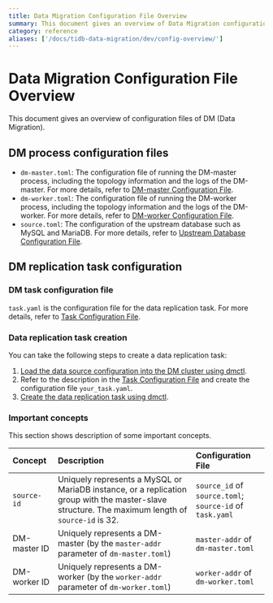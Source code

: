 ```yaml
---
title: Data Migration Configuration File Overview
summary: This document gives an overview of Data Migration configuration files.
category: reference
aliases: ['/docs/tidb-data-migration/dev/config-overview/']
---
```


# Data Migration Configuration File Overview

This document gives an overview of configuration files of DM (Data Migration).

## DM process configuration files

- `dm-master.toml`: The configuration file of running the DM-master process, including the topology information and the logs of the DM-master. For more details, refer to [DM-master Configuration File](dm-master-configuration-file.md).
- `dm-worker.toml`: The configuration file of running the DM-worker process, including the topology information and the logs of the DM-worker. For more details, refer to [DM-worker Configuration File](dm-worker-configuration-file.md).
- `source.toml`: The configuration of the upstream database such as MySQL and MariaDB. For more details, refer to [Upstream Database Configuration File](source-configuration-file.md).

## DM replication task configuration

### DM task configuration file

`task.yaml` is the configuration file for the data replication task. For more details, refer to [Task Configuration File](task-configuration-file.md).

### Data replication task creation

You can take the following steps to create a data replication task:

1. [Load the data source configuration into the DM cluster using dmctl](en/manage-source.md#load-the-data-source-configurations).
2. Refer to the description in the [Task Configuration File](task-configuration-file.md) and create the configuration file `your_task.yaml`.
3. [Create the data replication task using dmctl](create-task.md).

### Important concepts

This section shows description of some important concepts.

| Concept  | Description  | Configuration File  |
| :------ | :--------- | :------------- |
| `source-id`  | Uniquely represents a MySQL or MariaDB instance, or a replication group with the master-slave structure. The maximum length of `source-id` is 32. | `source_id` of `source.toml`;<br/> `source-id` of `task.yaml` |
| DM-master ID | Uniquely represents a DM-master (by the `master-addr` parameter of `dm-master.toml`) | `master-addr` of `dm-master.toml` |
| DM-worker ID | Uniquely represents a DM-worker (by the `worker-addr` parameter of `dm-worker.toml`) | `worker-addr` of `dm-worker.toml` |
